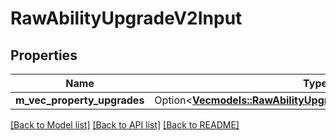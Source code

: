 # RawAbilityUpgradeV2Input

## Properties

Name | Type | Description | Notes
------------ | ------------- | ------------- | -------------
**m_vec_property_upgrades** | Option<[**Vec<models::RawAbilityUpgradePropertyUpgradeV2Input>**](RawAbilityUpgradePropertyUpgradeV2-Input.md)> |  | [optional]

[[Back to Model list]](../README.md#documentation-for-models) [[Back to API list]](../README.md#documentation-for-api-endpoints) [[Back to README]](../README.md)


